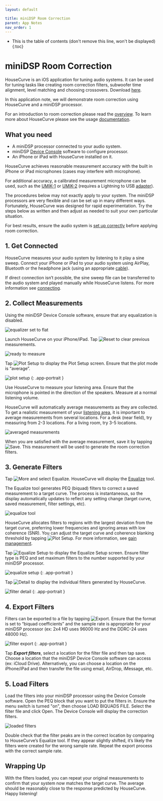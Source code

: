 ```yaml
---
layout: default

title: miniDSP Room Correction
parent: App Notes
nav_order: 1
---
```


* This is the table of contents (don't remove this line, won't be displayed)
{:toc}

# miniDSP Room Correction

HouseCurve is an iOS application for tuning audio systems.  It can be used for tuning tasks like creating room correction filters, subwoofer time alignment, level matching and choosing crossovers.  Download [here](../DOWNLOAD.md).

In this application note, we will demonstrate room correction using HouseCurve and a miniDSP processor.

For an introduction to room correction please read the [overview](https://www.minidsp.com/applications/digital-room-correction/161-digital-room-correction).  To learn more about HouseCurve please see the usage [documentation](../usage/USAGE.md).


## What you need

* A miniDSP processor connected to your audio system.
* miniDSP [Device Console](https://docs.minidsp.com/getting-started/device-console.html) software to configure processor.
* An iPhone or iPad with HouseCurve installed on it.

HouseCurve achieves reasonable measurement accuracy with the built in iPhone or iPad microphones (cases may interfere with microphone).

For additional accuracy, a calibrated measurement microphone can be used, such as the [UMIK-1](https://www.minidsp.com/products/acoustic-measurement/umik-1) or [UMIK-2](https://www.minidsp.com/products/acoustic-measurement/umik-2) (requires a Lightning to USB [adapter](https://www.apple.com/shop/product/MD821AM/A/lightning-to-usb-camera-adapter)).

The procedures below may not exactly apply to your system.  The miniDSP processors are very flexible and can be set up in many different ways.  Fortunately, HouseCurve was designed for rapid experimentation.  Try the steps below as written and then adjust as needed to suit your own particular situation.

For best results, ensure the audio system is [set up correctly](../tuning/TUNING.md) before applying room correction.


## 1. Get Connected

HouseCurve measures your audio system by listening to it play a sine sweep.  Connect your iPhone or iPad to your audio system using AirPlay, Bluetooth or the headphone jack (using an appropriate [cable](https://www.apple.com/shop/product/MMX62AM/A/lightning-to-35mm-headphone-jack-adapter)).

If direct connection isn’t possible, the sine sweep file can be transferred to the audio system and played manually while HouseCurve listens.  For more information see [connecting](../usage/connecting.md).


## 2. Collect Measurements

Using the miniDSP Device Console software, ensure that any equalization is disabled.

![equalizer set to flat](/assets/img/minidsp_flat.png "measure with equalization disabled")

Launch HouseCurve on your iPhone/iPad.  Tap <img src="/assets/img/reset.png" alt="Reset" class="app-icon"> to clear previous measurements.

![ready to measure](/assets/img/minidsp_ready.png "start with an empty plot")

Tap <img src="/assets/img/plot.png" alt="Plot Setup" class="app-icon"> to display the Plot Setup screen.  Ensure that the plot mode is “average”.

![plot setup](/assets/img/minidsp_plot_setup.png "plot setup screen showing average mode")
{: .app-portrait }

Use HouseCurve to measure your listening area.  Ensure that the microphone is pointed in the direction of the speakers.  Measure at a normal listening volume.

HouseCurve will automatically average measurements as they are collected.  To get a realistic measurement of your [listening area](../usage/listening_area.md), it is important to average measurements from several locations.  For a desk (near field), try measuring from 2-3 locations. For a living room, try 3-5 locations.

![averaged measurements](/assets/img/minidsp_average.png "average measurements to capture listening area")

When you are satisfied with the average measurement, save it by tapping <img src="/assets/img/save.png" alt="Save" class="app-icon">.  This measurement will be used to generate the room correction filters.


## 3. Generate Filters

Tap <img src="/assets/img/more.png" alt="More" class="app-icon"> and select Equalize.  HouseCurve will display the [Equalize](../manual/equalize_tool.md) tool.

The Equalize tool generates PEQ (biquad) filters to correct a saved measurement to a target curve.  The process is instantaneous, so the display automatically updates to reflect any setting change (target curve, saved measurement, filter settings, etc).

![equalize tool](/assets/img/minidsp_equalized.png "equalize tool creates filters to match saved measurement to target curve")

HouseCurve allocates filters to regions with the largest deviation from the target curve, preferring lower frequencies and ignoring areas with low coherence (SNR).  You can adjust the target curve and coherence blanking threshold by tapping <img src="/assets/img/plot.png" alt="Plot Setup" class="app-icon">.  For more information, see [gain management](../tuning/equalization.md#gain-management).

Tap <img src="/assets/img/equalize_setup.png" alt="Equalize Setup" class="app-icon"> to display the Equalize Setup screen.  Ensure filter type is PEQ and set maximum filters to the number supported by your miniDSP processor.

![equalize setup](/assets/img/minidsp_equalize_setup.png "equalize setup controls filter generation")
{: .app-portrait }

Tap <img src="/assets/img/detail.png" alt="Detail" class="app-icon"> to display the individual filters generated by HouseCurve.

![filter detail](/assets/img/minidsp_filter_detail.png "filter detail screen shows individual filter settings")
{: .app-portrait }

## 4. Export Filters

Filters can be exported to a file by tapping <img src="/assets/img/export.png" alt="Export" class="app-icon">.  Ensure that the format is set to “biquad coefficients” and the sample rate is appropriate for your miniDSP processor (ex: 2x4 HD uses 96000 Hz and the DDRC-24 uses 48000 Hz).

![filter export](/assets/img/minidsp_filter_export.png "export filter settings to file")
{: .app-portrait }

Tap ***Export filters***, select a location for the filter file and then tap save.  Choose a location that the miniDSP Device Console software can access (ex: iCloud Drive).  Alternatively, you can choose a location on the iPhone/iPad and then transfer the file using email, AirDrop, iMessage, etc.


## 5. Load Filters

Load the filters into your miniDSP processor using the Device Console software.  Open the PEQ block that you want to put the filters in.  Ensure the menu switch is turned "on", then choose LOAD BIQUADS FILE.  Select the filter file and click Open.  The Device Console will display the correction filters.

![loaded filters](/assets/img/minidsp_peqs.png "load filter file using miniDSP Device Console software")

Double check that the filter peaks are in the correct location by comparing to HouseCurve’s Equalize tool.  If they appear slightly shifted, it’s likely the filters were created for the wrong sample rate. Repeat the export process with the correct sample rate.


## Wrapping Up

With the filters loaded, you can repeat your original measurements to confirm that your system now matches the target curve.  The average should be reasonably close to the response predicted by HouseCurve.  Happy listening!



